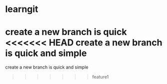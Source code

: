 # learngit
create a new branch is quick
<<<<<<< HEAD
create a new branch is quick and simple
=======
create a new branch is quick and simple
>>>>>>> feature1
